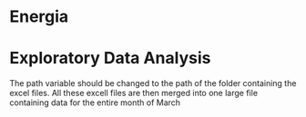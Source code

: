 # Energia

# Exploratory Data Analysis
The path variable should be changed to the path of the folder containing the excel files. All these excell files are then merged into one large file containing data for the entire month of March


